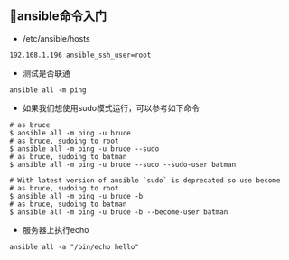 ##  ansible命令入门

* /etc/ansible/hosts

```
192.168.1.196 ansible_ssh_user=root
```

* 测试是否联通
```
ansible all -m ping
```

* 如果我们想使用sudo模式运行，可以参考如下命令

```
# as bruce
$ ansible all -m ping -u bruce
# as bruce, sudoing to root
$ ansible all -m ping -u bruce --sudo
# as bruce, sudoing to batman
$ ansible all -m ping -u bruce --sudo --sudo-user batman

# With latest version of ansible `sudo` is deprecated so use become
# as bruce, sudoing to root
$ ansible all -m ping -u bruce -b
# as bruce, sudoing to batman
$ ansible all -m ping -u bruce -b --become-user batman
```


* 服务器上执行echo 

```
ansible all -a "/bin/echo hello"
```

